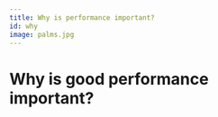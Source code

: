 ```yaml
---
title: Why is performance important?
id: why
image: palms.jpg
---
```


# Why is good performance important?